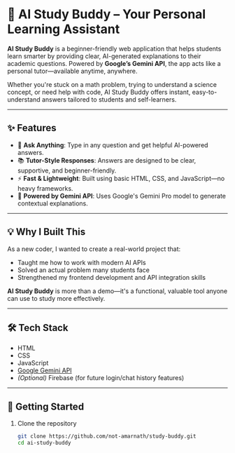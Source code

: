 # 🤖 AI Study Buddy – Your Personal Learning Assistant

**AI Study Buddy** is a beginner-friendly web application that helps students learn smarter by providing clear, AI-generated explanations to their academic questions. Powered by **Google’s Gemini API**, the app acts like a personal tutor—available anytime, anywhere.

Whether you're stuck on a math problem, trying to understand a science concept, or need help with code, AI Study Buddy offers instant, easy-to-understand answers tailored to students and self-learners.

---

## ✨ Features

- 🧠 **Ask Anything**: Type in any question and get helpful AI-powered answers.
- 📚 **Tutor-Style Responses**: Answers are designed to be clear, supportive, and beginner-friendly.
- ⚡ **Fast & Lightweight**: Built using basic HTML, CSS, and JavaScript—no heavy frameworks.
- 🔗 **Powered by Gemini API**: Uses Google's Gemini Pro model to generate contextual explanations.

---

## 💡 Why I Built This

As a new coder, I wanted to create a real-world project that:
- Taught me how to work with modern AI APIs
- Solved an actual problem many students face
- Strengthened my frontend development and API integration skills

**AI Study Buddy** is more than a demo—it's a functional, valuable tool anyone can use to study more effectively.

---

## 🛠 Tech Stack

- HTML  
- CSS  
- JavaScript  
- [Google Gemini API](https://makersuite.google.com)  
- *(Optional)* Firebase (for future login/chat history features)

---

## 🚀 Getting Started

1. Clone the repository  
   ```bash
   git clone https://github.com/not-amarnath/study-buddy.git
   cd ai-study-buddy
